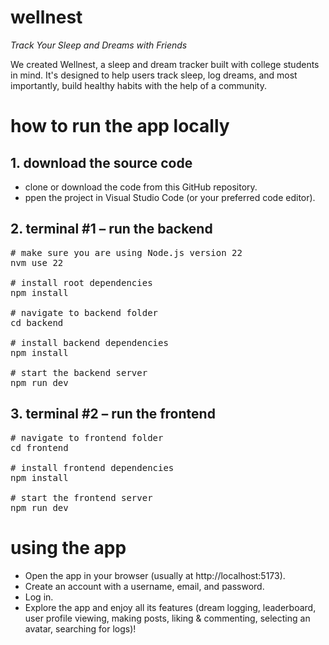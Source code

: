 # wellnest
_Track Your Sleep and Dreams with Friends_

We created Wellnest, a sleep and dream tracker built with college students in mind. It's designed to help users track sleep, log dreams, and most importantly, build healthy habits with the help of a community.

# how to run the app locally
## 1. download the source code
- clone or download the code from this GitHub repository.
- ppen the project in Visual Studio Code (or your preferred code editor).

## 2. terminal #1 – run the backend
<pre># make sure you are using Node.js version 22
nvm use 22

# install root dependencies 
npm install

# navigate to backend folder
cd backend

# install backend dependencies
npm install

# start the backend server
npm run dev
</pre>

## 3. terminal #2 – run the frontend
<pre>
# navigate to frontend folder
cd frontend

# install frontend dependencies
npm install

# start the frontend server
npm run dev
</pre>

# using the app
- Open the app in your browser (usually at http://localhost:5173).
- Create an account with a username, email, and password.
- Log in.
- Explore the app and enjoy all its features (dream logging, leaderboard, user profile viewing, making posts, liking & commenting, selecting an avatar, searching for logs)!
